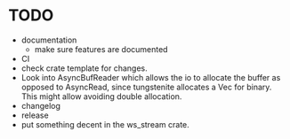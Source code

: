 # TODO

- documentation
  - make sure features are documented
- CI
- check crate template for changes.
- Look into AsyncBufReader which allows the io to allocate the buffer as opposed to AsyncRead, since tungstenite allocates a Vec for binary. This might allow avoiding  double allocation.
- changelog
- release
- put something decent in the ws_stream crate.

